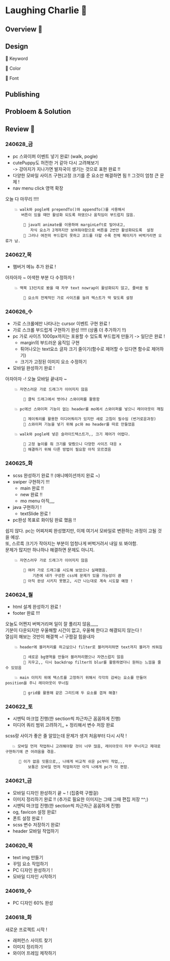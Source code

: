 # Laughing Charlie 🐶 #

        
## Overview 🎁
        
       
## Design     
  🍅 Keyword 
       
  🍅 Color   
            
  🍅 Font  

          
## Publishing

             
## Probloem & Solution

                       
## Review 🤸




                          
### 240628_금 
  - pc 스와이퍼 이벤트 넣기 완료! (walk, pogle)
  - cutePuppy도 허전한 거 같아 다시 고려해보기               
    -> 강아지가 지나가면 발자국이 생기는 것으로 표현 완료 !!
  - 다양한 모바일 사이즈 구현(고정 크기를 준 요소만 해결하면 됨 !! 그것이 엄청 큰 문제 !
  - nav menu click 영역 확장 

오늘 다 마무리 !!!!

        💥 walk와 pogle에 prependTo()와 appendTo()를 사용해서
           버튼이 있을 때만 활성화 되도록 하였으나 움직임이 부드럽지 않음.     
                      
            💫 java의 animate를 이용하여 marginLeft로 밀어내고,            
               자식 요소가 2개까지만 보여줘야함으로 버튼을 2번만 활성화되도록  설정             
            💫 그러나 여전히 부드럽지 못하고 코드를 더할 수록 전체 페이지가 버벅거리면 오류가 남. 

    
### 240627_목 
  - 햄버거 메뉴 추가 완료 ! 

아자아자 ~ 어색한 부분 다 수정하자 ! 

        💥 맥북 13인치로 봤을 때 자꾸 text nowrap이 활성화되지 않고, 줄바꿈 됨                   
                 
            💫 요소의 전체적인 가로 사이즈를 늘려 텍스트가 딱 맞도록 설정              


### 240626_수
  - 가로 스크롤에만 나타나는 cursor 이벤트 구현 완료 !
  - 가로 스크롤 부드럽게 구현하기 완성 !!!!! (상품 더 추가하기 !!)
  - pc 가로 사이즈 1000px까지는 포용할 수 있도록 부드럽게 만들기 -> 일단은 완료 !
    - margin의 부드러운 움직임 구현
    - 튀어나오는 text요소 글자 크기 줄이기(함수로 제어할 수 있다면 함수로 제어하기)
    - 크기가 고정된 이미지 요소 수정하기
  - 모바일 완성하기 완료 !

아자아자 -! 
오늘 모바일 끝내자 ~
                       
        💥 자연스러운 가로 드래그가 이어지지 않음                    
                 
            💫 클릭 드래그에서 벗어나 스와이퍼를 활용함             
       
        💥 pc에선 스와이퍼 기능이 없는 header를 mo에서 스와이퍼를 넣으니 레이아웃이 깨짐    
                  
            💫 제이쿼리를 활용한 미디어쿼리가 있지만 새로 고침이 필수임 (번거로운과정)           
            💫 스와이퍼 기능을 넣기 위해 pc와 mo header를 따로 만들었음            

        💥 walk와 pogle에 넣은 슬라이드텍스트가,, 크기 제어가 어렵다.
                  
            💫 고정 높이를 줘 크기를 맞췄으니 다양한 사이즈 대응 x                
            💫 해결하기 위해 다른 방법이 필요함 아직 모르겠음              
                           

### 240625_화
  - scss 완성하기 완료 !! (애니메이션까지 완료 ~) 
  - swiper 구현하기 !!!
    - main 완료 !!
    - new 완료 !!
    - mo menu 아직,,,, 
  - java 구현하기  !         
    - textSlide 완료 !
  - pc완성 목표로 화이팅 완료 했음 !!

쉽지 않다. pc는 어찌저찌 완성했지만, 이제 여기서 모바일로 변환하는 과정이 고될 것을 예상.              
또, 스르륵 크기가 작아지는 부분이 엄청나게 버벅거려서 내일 또 봐야함.                   
문제가 많지만 하나하나 해결하면 문제도 아니지.         

        💥 자연스러우 가로 드래그가 이어지지 않음    
                    
            💫 여러 가로 드래그를 시도해 보았으나 실패했음. 
                기존에 내가 구성한 css에 문제가 있을 가능성이 큼              
            💫 아직 완성 시키지 못했고, 시간 나는대로 계속 시도할 예정 !

  
### 240624_월
  - html 설계 완성하기 완료 !         
  - footer 완료 !!!
            
오늘도 어쩐지 버벅거리며 일이 잘 풀리지 않음,,,,,,          
기분이 다운되지만 우울해할 시간이 없고, 우울해 한다고 해결되지 않는다 !               
열심히 해보는 것만이 해결책 ~! 구짭걸 힘을내자             

        💥 header에 블러처리를 하고싶으나 filter로 블러처리하면 text까지 블러가 씌워짐     
                  
            💫 새로운 bg영역을 만들어 블러처리했으나 자연스럽지 않음              
            💫 지우고,, 다시 backdrop filter의 blur를 활용하였더니 원하는 느낌을 줄 수 있었음
                     
        💥 main 이미지 위에 텍스트를 고정하기 위해서 각각의 감싸는 요소를 만들어 position을 주니 레이아웃이 무너짐     
                  
            💫 grid를 활용해 같은 그리드에 두 요소를 겹쳐 해결!              
            
    
### 240622_토    
  - 시멘틱 마크업 진행(한 section씩 차근차근 꼼꼼하게 진행)        
  - 미디어 쿼리 범위 고려하기,, + 정리해서 변수 저장 완료        
            
scss랑 사이가 좋은 줄 알았는데 문제가 생겨 처음부터 다시 시작 !        
     
       💥 모바일 먼저 작업하니 고려해야할 것이 너무 많음, 레이아웃이 자꾸 무너지고 제대로 구현하기에 큰 어려움을 겪음.      
                  
          💫 이가 없음 잇몸으로,, 나에게 비교적 쉬운 pc부터 작업,,,        
              보통은 모바일 먼저 작업하지만 아직 나에게 pc가 더 편함.
               
### 240621_금
  - 모바일 디자인 완성하기 끝 ~ !
    (집중력 구짭걸)
  - 이미지 정리하기 완료 !! (추가로 필요한 이미지는 그때 그때 편집 저장 ^^;)
  - 시멘틱 마크업 진행(한 section씩 차근차근 꼼꼼하게 진행)
  - og, favicon 설정 완료! 
  - 폰트 설정 완료 !
  - scss 변수 저장하기 완료!
  - header 모바일 작업하기

### 240620_목 
  - text img 만들기
  - 꾸밈 요소 작업하기
  - PC 디자인 완성하기 !
  - 모바일 디자인 시작하기

### 240619_수 
  - PC 디자인 60% 완성

### 240618_화
  새로운 프로젝트 시작 ! 
  - 래퍼런스 사이트 찾기
  - 이미지 정리하기
  - 와이어 프레임 제작하기
